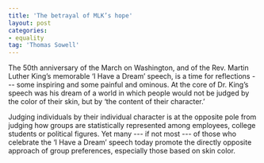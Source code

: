 ```yaml
---
title: 'The betrayal of MLK’s hope'
layout: post
categories:
- equality
tag: 'Thomas Sowell'
---
```


The 50th anniversary of the March on Washington, and of the Rev. Martin Luther King’s memorable ‘I Have a Dream’ speech, is a time for reflections --- some inspiring and some painful and ominous. At the core of Dr. King’s speech was his dream of a world in which people would not be judged by the color of their skin, but by ‘the content of their character.’  
  
Judging individuals by their individual character is at the opposite pole from judging how groups are statistically represented among employees, college students or political figures. Yet many --- if not most --- of those who celebrate the ‘I Have a Dream’ speech today promote the directly opposite approach of group preferences, especially those based on skin color.